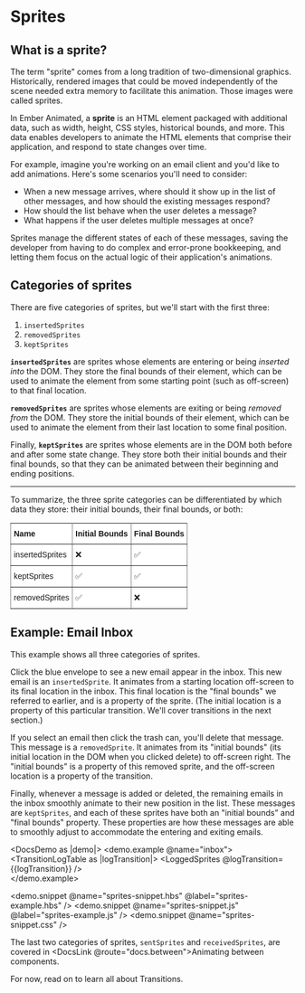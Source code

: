 # Sprites

## What is a sprite?

The term "sprite" comes from a long tradition of two-dimensional graphics. Historically, rendered images that could be moved independently of the scene needed extra memory to facilitate this animation. Those images were called sprites.

In Ember Animated, a **sprite** is an HTML element packaged with additional data, such as width, height, CSS styles, historical bounds, and more. This data enables developers to animate the HTML elements that comprise their application, and respond to state changes over time.

For example, imagine you're working on an email client and you'd like to add animations. Here's some scenarios you'll need to consider:

- When a new message arrives, where should it show up in the list of other messages, and how should the existing messages respond?
- How should the list behave when the user deletes a message?
- What happens if the user deletes multiple messages at once?

Sprites manage the different states of each of these messages, saving the developer from having to do complex and error-prone bookkeeping, and letting them focus on the actual logic of their application's animations.

## Categories of sprites

There are five categories of sprites, but we'll start with the first three:

1. `insertedSprites`
2. `removedSprites`
3. `keptSprites`

**`insertedSprites`** are sprites whose elements are entering or being _inserted into_ the DOM. They store the final bounds of their element, which can be used to animate the element from some starting point (such as off-screen) to that final location.

**`removedSprites`** are sprites whose elements are exiting or being _removed from_ the DOM. They store the initial bounds of their element, which can be used to animate the element from their last location to some final position.

Finally, **`keptSprites`** are sprites whose elements are in the DOM both before and after some state change. They store both their initial bounds and their final bounds, so that they can be animated between their beginning and ending positions.

---

To summarize, the three sprite categories can be differentiated by which data they store: their initial bounds, their final bounds, or both:

<style type="text/css">
.tg  {border-collapse:collapse;border-spacing:0;margin-bottom:1rem;}
.tg td{font-family:Arial, sans-serif;font-size:14px;padding:10px 5px;border-style:solid;border-width:1px;overflow:hidden;word-break:normal;border-color:black;}
.tg th{font-family:Arial, sans-serif;font-size:14px;font-weight:normal;padding:10px 5px;border-style:solid;border-width:1px;overflow:hidden;word-break:normal;border-color:black;}
.tg .tg-eh2d{background-color:#ffffff;border-color:inherit;vertical-align:top}
.tg .tg-47u2{font-weight:bold;background-color:#ffffff;border-color:inherit;vertical-align:top;text-align:left}
.tg .tg-7g6k{font-weight:bold;background-color:#ffffff;border-color:inherit;text-align:center;vertical-align:top}
</style>
<table class="tg">
  <tr>
    <th class="tg-47u2">Name</th>
    <th class="tg-7g6k">Initial Bounds</th>
    <th class="tg-47u2">Final Bounds</th>
  </tr>
  <tr>
    <td class="tg-eh2d">insertedSprites</td>
    <td class="tg-eh2d">❌</td>
    <td class="tg-eh2d">✅</td>
  </tr>
  <tr>
    <td class="tg-eh2d">keptSprites</td>
    <td class="tg-eh2d">✅</td>
    <td class="tg-eh2d">✅</td>
  </tr>
  <tr>
    <td class="tg-eh2d">removedSprites</td>
    <td class="tg-eh2d">✅</td>
    <td class="tg-eh2d">❌</td>
  </tr>
</table>

## Example: Email Inbox

This example shows all three categories of sprites.

Click the blue envelope to see a new email appear in the inbox. This new email is an `insertedSprite`. It animates from a starting location off-screen to its final location in the inbox. This final location is the "final bounds" we referred to earlier, and is a property of the sprite. (The initial location is a property of this particular transition. We'll cover transitions in the next section.)

If you select an email then click the trash can, you'll delete that message. This message is a `removedSprite`. It animates from its "initial bounds" (its initial location in the DOM when you clicked delete) to off-screen right. The "initial bounds" is a property of this removed sprite, and the off-screen location is a property of the transition.

Finally, whenever a message is added or deleted, the remaining emails in the inbox smoothly animate to their new position in the list. These messages are `keptSprites`, and each of these sprites have both an "initial bounds" and "final bounds" property. These properties are how these messages are able to smoothly adjust to accommodate the entering and exiting emails.


<DocsDemo as |demo|>
  <demo.example @name="inbox">
    <TransitionLogTable as |logTransition|>
      <LoggedSprites @logTransition={{logTransition}} />      
    </TransitionLogTable>
  </demo.example>

  <demo.snippet @name="sprites-snippet.hbs" @label="sprites-example.hbs" />
  <demo.snippet @name="sprites-snippet.js" @label="sprites-example.js" />
  <demo.snippet @name="sprites-snippet.css" />
</DocsDemo>



The last two categories of sprites, `sentSprites` and `receivedSprites`, are covered in <DocsLink @route="docs.between">Animating between components</DocsLink>.

For now, read on to learn all about Transitions.
